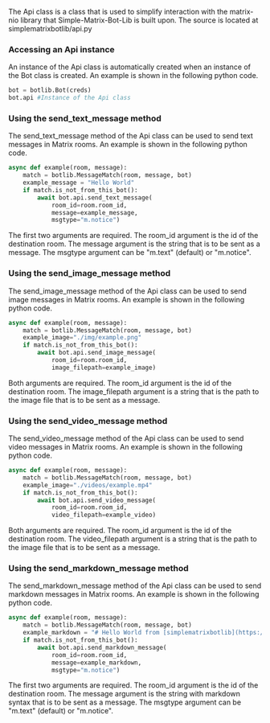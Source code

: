 The Api class is a class that is used to simplify interaction with the matrix-nio library that Simple-Matrix-Bot-Lib is built upon. The source is located at simplematrixbotlib/api.py

### Accessing an Api instance
An instance of the Api class is automatically created when an instance of the Bot class is created. An example is shown in the following python code.
```python
bot = botlib.Bot(creds)
bot.api #Instance of the Api class
```

### Using the send_text_message method
The send_text_message method of the Api class can be used to send text messages in Matrix rooms. An example is shown in the following python code.
```python
async def example(room, message):
    match = botlib.MessageMatch(room, message, bot)
    example_message = "Hello World"
    if match.is_not_from_this_bot():
        await bot.api.send_text_message(
            room_id=room.room_id, 
            message=example_message,
            msgtype="m.notice")
```
The first two arguments are required. The room_id argument is the id of the destination room. The message argument is the string that is to be sent as a message. The msgtype argument can be "m.text" (default) or "m.notice".

### Using the send_image_message method
The send_image_message method of the Api class can be used to send image messages in Matrix rooms. An example is shown in the following python code.
```python
async def example(room, message):
    match = botlib.MessageMatch(room, message, bot)
    example_image="./img/example.png"
    if match.is_not_from_this_bot():
        await bot.api.send_image_message(
            room_id=room.room_id, 
            image_filepath=example_image)
```
Both arguments are required. The room_id argument is the id of the destination room. The image_filepath argument is a string that is the path to the image file that is to be sent as a message.

### Using the send_video_message method
The send_video_message method of the Api class can be used to send video messages in Matrix rooms. An example is shown in the following python code.
```python
async def example(room, message):
    match = botlib.MessageMatch(room, message, bot)
    example_image="./videos/example.mp4"
    if match.is_not_from_this_bot():
        await bot.api.send_video_message(
            room_id=room.room_id, 
            video_filepath=example_video)
```
Both arguments are required. The room_id argument is the id of the destination room. The video_filepath argument is a string that is the path to the image file that is to be sent as a message.


### Using the send_markdown_message method
The send_markdown_message method of the Api class can be used to send markdown messages in Matrix rooms. An example is shown in the following python code.
```python
async def example(room, message):
    match = botlib.MessageMatch(room, message, bot)
    example_markdown = "# Hello World from [simplematrixbotlib](https://github.com/KrazyKirby99999/simple-matrix-bot-lib)!"
    if match.is_not_from_this_bot():
        await bot.api.send_markdown_message(
            room_id=room.room_id, 
            message=example_markdown,
            msgtype="m.notice")
```
The first two arguments are required. The room_id argument is the id of the destination room. The message argument is the string with markdown syntax that is to be sent as a message. The msgtype argument can be "m.text" (default) or "m.notice".
